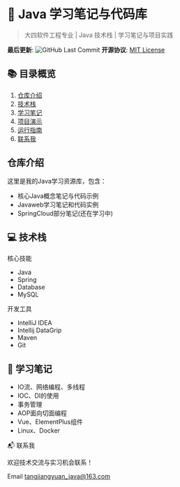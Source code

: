 #  🚀 Java 学习笔记与代码库

> 大四软件工程专业 | Java 技术栈 | 学习笔记与项目实践

**最后更新**: ![GitHub Last Commit](https://img.shields.io/github/last-commit/tangjiangyuan/my-learning-notes) 
**开源协议**: [MIT License](LICENSE)


##  📚 目录概览
1. [仓库介绍](#-仓库介绍)
2. [技术栈](#-技术栈)
4. [学习笔记](#-学习笔记)
5. [项目演示](#-项目演示)
6. [运行指南](#-运行指南)
7. [联系我](#-联系我)

##  仓库介绍
这里是我的Java学习资源库，包含：
- 核心Java概念笔记与代码示例
- Javaweb学习笔记和代码实例
- SpringCloud部分笔记(还在学习中)

## 💻 技术栈
核心技能
- Java
- Spring
- Database
- MySQL

开发工具
- IntelliJ IDEA
- Intellij DataGrip
- Maven
- Git

## 📝 学习笔记
- IO流、网络编程、多线程
- IOC、DI的使用
- 事务管理
- AOP面向切面编程
- Vue、ElementPlus组件
- Linux、Docker

📬 联系我

欢迎技术交流与实习机会联系！

Email tangjiangyuan_java@163.com
